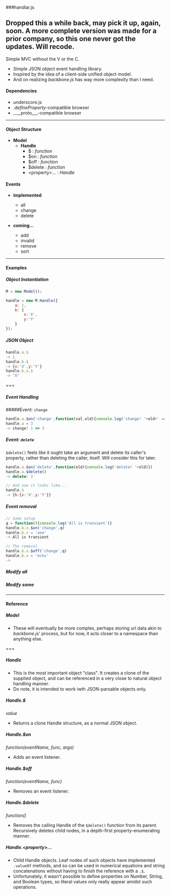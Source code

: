 
###handlar.js

## Dropped this a while back, may pick it up, again, soon.  A more complete version was made for a prior company, so this one never got the updates.  Will recode.

Simple MVC without the V or the C.

- Simple JSON object event handling library.
- Inspired by the idea of a client-side unified object model.
- And on realizing _backbone.js_ has way more complexity than I need.

#### Dependencies
- underscore.js
- _.defineProperty_-compatible browser
- _.\__proto\___-compatible browser

---

#### Object Structure

- **Model**
    - **Handle**
        - $ : _function_
        - $on : _function_
        - $off : _function_
        - $delete : _function_
        - \<property\>... : _Handle_

#### Events

- **implemented**
    - all
    - change
    - delete

- **coming...**
    - add
    - invalid
    - remove
    - sort

---

#### Examples

##### Object Instantiation

```javascript
M = new Model();

handle = new M.Handle({
    a: 1,
    b: {
        x:'X',
        y:'Y'
    }
});
```

##### JSON Object
```javascript
handle.a.$
-> 1
handle.b.$
-> {x:'X',y:'Y'}
handle.b.x.$
-> "X"
```

===

##### Event Handling
#####Event: `change`
```javascript
handle.a.$on('change',function(val,old){console.log('change! '+old+' => '+val)})
handle.a = 3
-> change! 1 => 3
```

##### Event: `delete`
`$delete()` feels like it ought take an argument and delete its caller's property, rather than deleting the caller, itself.  Will consider this for later.

```javascript
handle.a.$on('delete',function(old){console.log('delete! '+old)})
handle.a.$delete()
-> delete! 3

// And now it looks like...
handle.$
-> {b:{x:'X',y:'Y'}}
```

##### Event removal
```javascript
// Some setup
q = function(){console.log('All is transient')}
handle.b.x.$on('change',q)
handle.b.x = 'axe'
-> All is transient

// The removal
handle.b.x.$off('change',q)
handle.b.x = 'ecks'
->
```

##### Modify all

##### Modify some

---

#### Reference

##### Model
- These will eventually be more complex, perhaps storing url data akin to _backbone.js_' process, but for now, it acts closer to a namespace than anything else.

===

##### Handle
- This is the most important object "class".  It creates a clone of the supplied object, and can be referenced in a very close to natural object handling manner.
- Do note, it is intended to work iwth JSON-parsable objects only.

##### Handle.$
_value_
- Returns a clone Handle structure, as a normal JSON object.

##### Handle.$on
_function(eventName, func, args)_
- Adds an event listener.

##### Handle.$off
_function(eventName, func)_
- Removes an event listener.

##### Handle.$delete
_function()_
- Removes the calling Handle of the `$delete()` function from its parent.  Recursively deletes child nodes, in a depth-first property-enumerating manner.

##### Handle.\<property\>...
- Child Handle objects.  Leaf nodes of such objects have implemented `.valueOf` methods, and so can be used in numerical equations and string concatenations without having to finish the reference with a `.$`.
- Unfortunately, it wasn't possible to define properties on Number, String, and Boolean types, so literal values only really appear amidst such operations.
